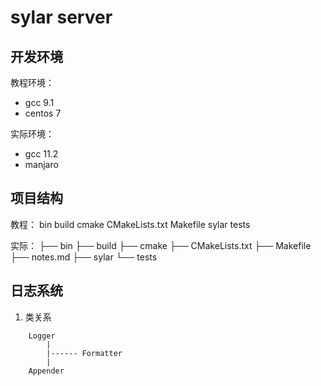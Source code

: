 # sylar server 

## 开发环境
教程环境：
- gcc 9.1
- centos 7

实际环境：
- gcc 11.2
- manjaro

## 项目结构
教程：
bin
build
cmake
CMakeLists.txt
Makefile
sylar
tests

实际：
├── bin
├── build
├── cmake
├── CMakeLists.txt
├── Makefile
├── notes.md
├── sylar
└── tests


## 日志系统

1) 类关系

```
    Logger
        |
        |------ Formatter 
        |
    Appender
```

